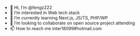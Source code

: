 - 👋 Hi, I’m @fengz222
- 👀 I’m interested in Web tech stack
- 🌱 I’m currently learning Next.js, JS/TS, PHP/WP
- 💞️ I’m looking to collaborate on open source project attending
- 📫 How to reach me inter18099#hotmail.com

<!---
fengz90/fengz90 is a ✨ special ✨ repository because its `README.md` (this file) appears on your GitHub profile.
You can click the Preview link to take a look at your changes.
--->

